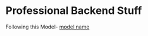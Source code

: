 # Professional Backend Stuff

Following this Model-
[model name](https://app.eraser.io/workspace/YtPqZ1VogxGy1jzIDkzj)